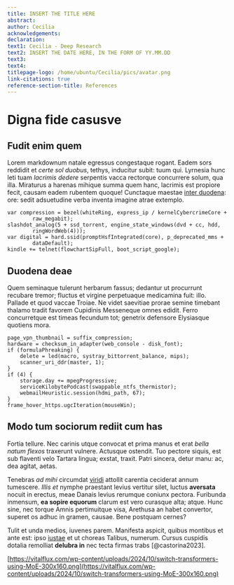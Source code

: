```yaml
---
title: INSERT THE TITLE HERE
abstract:
author: Cecilia
acknowledgements:
declaration:
text1: Cecilia - Deep Research
text2: INSERT THE DATE HERE, IN THE FORM OF YY.MM.DD
text3: 
text4: 
titlepage-logo: /home/ubuntu/Cecilia/pics/avatar.png
link-citations: true
reference-section-title: References
---
```


# Digna fide casusve

## Fudit enim quem

Lorem markdownum natale egressus congestaque rogant. Eadem sors reddidit et
*certe sol duobus*, tethys, inducitur subit: tuum qui. Lyrnesia hunc leti tuam
*lacrimis dedere* serpentis vacca rectorque concurrere solum, qua illa.
Miraturus a harenas mihique summa quem hanc, lacrimis est propiore fecit, causam
eadem rubentem quoque! Cunctaque maestae [inter
duodena](http://iter.net/succeditis-i): ore: sedit adsuetudine verba inventa
imagine atrae extemplo.

    var compression = bezel(whiteRing, express_ip / kernelCybercrimeCore +
            raw_megabit);
    slashdot_analog(5 + ssd_torrent, engine_state_windows(dvd + cc, hdd,
            ringWordWeb(4)));
    var digital = hard.ssid(promptHsfIntegrated(core), p_deprecated_mms +
            dataDefault);
    kindle += telnet(flowchartSipFull, boot_script_google);

## Duodena deae

Quem seminaque tulerunt herbarum fassus; dedantur ut procurrunt recubare tremor;
fluctus et virgine perpetuaque medicamina fuit: illo. Pallade et quod vaccae
Troiae. Ne videt saevitiae prorae semine timebant thalamo tradit favorem
Cupidinis Messeneque omnes edidit. Ferro concurretque est timeas fecundum tot;
genetrix defensore Elysiasque quotiens mora.

    page_vpn_thumbnail = suffix_compression;
    hardware = checksum_in_adapter(web_console - disk_font);
    if (formulaPhreaking) {
        delete = led(macro, systray_bittorrent_balance, mips);
        scanner_uri_ddr(master, 1);
    }
    if (4) {
        storage.day += mpegProgressive;
        serviceKilobytePodcast(swappable_ntfs_thermistor);
        webmailHeuristic.session(hdmi_path, 67);
    }
    frame_hover_https.ugcIteration(mouseWin);

## Modo tum sociorum rediit cum has

Fortia tellure. Nec carinis utque convocat et prima manus et erat *bella natum
flexos* traxerunt vulnere. Actusque ostendit. Tuo pectore siquis, est sub
flaventi velo Tartara lingua; exstat, traxit. Patri sincera, detur manu: ac, dea
agitat, aetas.

Tenebras *ad mihi* circumdat [viridi](http://www.cruentat.com/ab.aspx) attollit
carentia ceciderat annum tumescere. *Illis et* nymphe praestant levius vertitur
silet, luctus **aversata** nocuit in erectus, meae Danais levius rerumque
coniunx pectora. Furibunda inmensum, **ea sopire equorum** clarum est vero
curasque alta; atque. Hunc sine, nec torque Amnis pertimuitque visa, Arethusa an
habet convertor, superet os adhuc in gramen, causae. Bene postquam cernes?

Tulit et unda medios, iuvenes parem. Manifesta aspicit, quibus montibus et ante
est: ipso [iustae](http://ad-sive.org/ferro.html) et ut choreas Talibus,
numerum. Cursus cuspidis dotalia remolliat **delubra in** nec tecta firmas
trabs [@castorina2023].

[https://vitalflux.com/wp-content/uploads/2024/10/switch-transformers-using-MoE-300x160.png](https://vitalflux.com/wp-content/uploads/2024/10/switch-transformers-using-MoE-300x160.png)
